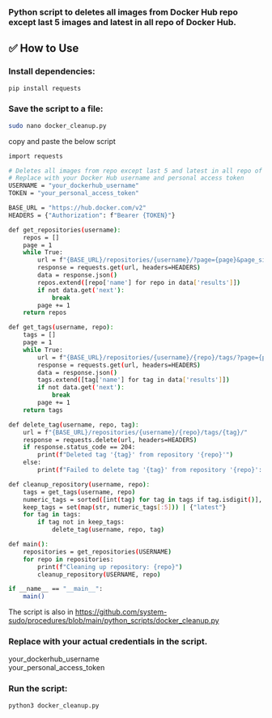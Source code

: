 ### Python script to deletes all images from Docker Hub repo except last 5 images and latest in all repo of Docker Hub.

## ✅ How to Use

### Install dependencies:
```sh
pip install requests
```

### Save the script to a file:
```sh
sudo nano docker_cleanup.py
```

copy and paste the below script
```sh
import requests

# Deletes all images from repo except last 5 and latest in all repo of Docker Hub.
# Replace with your Docker Hub username and personal access token
USERNAME = "your_dockerhub_username"
TOKEN = "your_personal_access_token"

BASE_URL = "https://hub.docker.com/v2"
HEADERS = {"Authorization": f"Bearer {TOKEN}"}

def get_repositories(username):
    repos = []
    page = 1
    while True:
        url = f"{BASE_URL}/repositories/{username}/?page={page}&page_size=100"
        response = requests.get(url, headers=HEADERS)
        data = response.json()
        repos.extend([repo['name'] for repo in data['results']])
        if not data.get('next'):
            break
        page += 1
    return repos

def get_tags(username, repo):
    tags = []
    page = 1
    while True:
        url = f"{BASE_URL}/repositories/{username}/{repo}/tags/?page={page}&page_size=100"
        response = requests.get(url, headers=HEADERS)
        data = response.json()
        tags.extend([tag['name'] for tag in data['results']])
        if not data.get('next'):
            break
        page += 1
    return tags

def delete_tag(username, repo, tag):
    url = f"{BASE_URL}/repositories/{username}/{repo}/tags/{tag}/"
    response = requests.delete(url, headers=HEADERS)
    if response.status_code == 204:
        print(f"Deleted tag '{tag}' from repository '{repo}'")
    else:
        print(f"Failed to delete tag '{tag}' from repository '{repo}': {response.status_code}")

def cleanup_repository(username, repo):
    tags = get_tags(username, repo)
    numeric_tags = sorted([int(tag) for tag in tags if tag.isdigit()], reverse=True)
    keep_tags = set(map(str, numeric_tags[:5])) | {"latest"}
    for tag in tags:
        if tag not in keep_tags:
            delete_tag(username, repo, tag)

def main():
    repositories = get_repositories(USERNAME)
    for repo in repositories:
        print(f"Cleaning up repository: {repo}")
        cleanup_repository(USERNAME, repo)

if __name__ == "__main__":
    main()
```


The script is also in https://github.com/system-sudo/procedures/blob/main/python_scripts/docker_cleanup.py

### Replace with your actual credentials in the script.  
your_dockerhub_username  
your_personal_access_token

### Run the script:
```sh
python3 docker_cleanup.py
```
